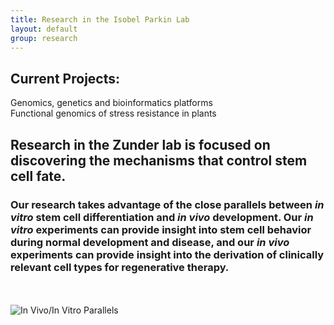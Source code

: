 ```yaml
---
title: Research in the Isobel Parkin Lab
layout: default
group: research
---
```



## Current Projects:
Genomics, genetics and bioinformatics platforms <br>
Functional genomics of stress resistance in plants






## Research in the Zunder lab is focused on discovering the mechanisms that control stem cell fate.


### Our research takes advantage of the close parallels between *in vitro* stem cell differentiation and *in vivo* development. Our *in vitro* experiments can provide insight into stem cell behavior during normal development and disease, and our *in vivo* experiments can provide insight into the derivation of clinically relevant cell types for regenerative therapy.


<br><br>
<img class="img-responsive center-block" src="/static/img/research/In Vivo In Vitro Parallels.png" alt="In Vivo/In Vitro Parallels">


<br><br>

